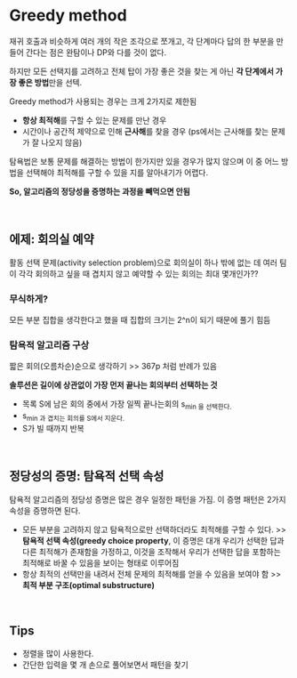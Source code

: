 # Greedy method
재귀 호출과 비슷하게 여러 개의 작은 조각으로 쪼개고, 각 단계마다 답의 한 부분을 만들어 간다는 점은 완탐이나 DP와 다를 것이 없다.

하지만 모든 선택지를 고려하고 전체 탑이 가장 좋은 것을 찾는 게 아닌 **각 단계에서 가장 좋은 방법**만을 선텍.

Greedy method가 사용되는 경우는 크게 2가지로 제한됨
* **항상 최적해**를 구할 수 있는 문제를 만난 경우
* 시간이나 공간적 제약으로 인해 **근사해**를 찾을 경우 (ps에서는 근사해를 찾는 문제가 잘 나오지 않음)

탐욕법은 보통 문제를 해결하는 방법이 한가지만 있을 경우가 많지 않으며 이 중 어느 방법을 선택해야 최적해를 구할 수 있을 지를 알아내기가 어렵다.

**So, 알고리즘의 정당성을 증명하는 과정을 빼먹으면 안됨**

<br>

## 에제: 회의실 예약
활동 선택 문제(activity selection problem)으로 회의실이 하나 밖에 없는 데 여러 팀이 각각 회의하고 싶을 때 겹치지 않고 예약할 수 있는 회의는 최대 몇개인가??

### 무식하게?
모든 부분 집합을 생각한다고 했을 때 집합의 크기는 2^n이 되기 때문에 풀기 힘듬

### 탐욕적 알고리즘 구상
짧은 회의(오름차순)순으로 생각하기 >> 367p 처럼 반례가 있음

**솔루션은 길이에 상관없이 가장 먼저 끝나는 회의부터 선택하는 것**

* 목록 S에 남은 회의 중에서 가장 일찍 끝나는회의 s<sub>min 을 선택한다.
* s<sub>min 과 겹치는 회의를 S에서 지운다.
* S가 빌 때까지 반복

<br>

## 정당성의 증명: 탐욕적 선택 속성
탐욕적 알고리즘의 정당성 증명은 많은 경우 일정한 패턴을 가짐. 이 증명 패턴은 2가지 속성을 증명하면 된다.
* 모든 부분을 고려하지 않고 탐욕적으로만 선택하더라도 최적해를 구할 수 있다.  >> **탐욕적 선택 속성(greedy choice property**, 이 증명은 대개 우리가 선택한 답과 다른 최적해가 존재함을 가정하고, 이것을 조작해서 우리가 선택한 답을 포함하는 최적해로 바꿀 수 있음을 보이는 형태로 이루어짐
* 항상 최적의 선택만을 내려서 전체 문제의 최적해를 얻을 수 있음을 보여야 함 >> **최적 부분 구조(optimal substructure)**

<br>

## Tips
* 정렬을 많이 사용한다.
* 간단한 입력을 몇 개 손으로 풀어보면서 패턴을 찾기
